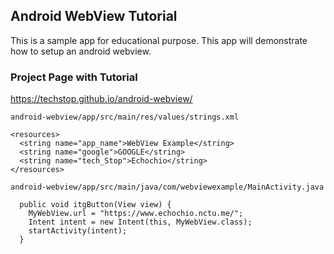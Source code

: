 ## Android WebView Tutorial

This is a sample app for educational purpose. This app will demonstrate how to setup an android webview.

### Project Page with Tutorial

<https://techstop.github.io/android-webview/>


```
android-webview/app/src/main/res/values/strings.xml
```

```
<resources>
  <string name="app_name">WebView Example</string>
  <string name="google">GOOGLE</string>
  <string name="tech_Stop">Echochio</string>
</resources>
```

```
android-webview/app/src/main/java/com/webviewexample/MainActivity.java
```

```
  public void itgButton(View view) {
    MyWebView.url = "https://www.echochio.nctu.me/";
    Intent intent = new Intent(this, MyWebView.class);
    startActivity(intent);
  }
```
